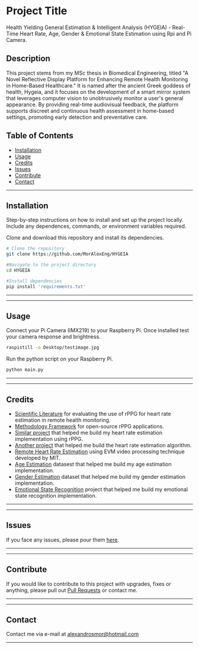 
# **Project Title**

Health Yielding General Estimation & Intelligent Analysis (HYGEIA) - Real-Time Heart Rate, Age, Gender & Emotional State Estimation using Rpi and Pi Camera.


## **Description**

This project stems from my MSc thesis in Biomedical Engineering, titled "A Novel Reflective Display Platform for Enhancing Remote Health Monitoring in Home-Based Healthcare." It is named after the ancient Greek goddess of health, Hygeia, and it focuses on the development of a smart mirror system that leverages computer vision to unobtrusively monitor a user's general appearance. By providing real-time audiovisual feedback, the platform supports discreet and continuous health assessment in home-based settings, promoting early detection and preventative care.


## **Table of Contents**

- [Installation](#installation)
- [Usage](#usage)
- [Credits](#credits)
- [Issues](#issues)
- [Contribute](#contribute)
- [Contact](#contact)
---
## **Installation**

Step-by-step instructions on how to install and set up the project locally. Include any dependences, commands, or environment variables required.

  Clone and download this repository and install its dependencies.
```bash
# Clone the repository
git clone https://github.com/MorAlexEng/HYGEIA

#Navigate to the project directory
cd HYGEIA

#Install dependencies
pip install 'requirements.txt'
```
---

---
## **Usage**

 Connect your Pi Camera (IMX219) to your Raspberry Pi. Once installed test your camera response and brightness.

 ```bash
 raspistill -o Desktop/testimage.jpg
 ```

 Run the python script on your Raspberry Pi.
 ```bash
 python main.py
 ```
---

---
## **Credits**
- [Scientific Literature](https://www.researchgate.net/publication/306285292_Remote_heart_rate_measurement_using_low-cost_RGB_face_video_A_technical_literature_review) for evaluating the use of rPPG for heart rate estimation in remote health monitoring.
- [Methodology Framework](https://link.springer.com/article/10.3758/s13428-024-02398-0) for open-source rPPG applications.
- [Similar project](https://github.com/ganeshkumartk/heartpi) that helped me build my heart rate estimation implementation using rPPG.
- [Another project](https://github.com/bughht/Realtime-rPPG-Application) that helped me build the heart rate estimation algorithm.
- [Remote Heart Rate Estimation](https://github.com/yllberisha/Heart-Rate-EVM) using EVM video processing technique developed by MIT.
- [Age Estimation](https://www.kaggle.com/datasets/alfredhhw/adiencegender) datasest that helped me build my age estimation implementation.
- [Gender Estimation](https://www.kaggle.com/datasets/jangedoo/utkface-new) dataset that helped me build my gender estimation implementation.
- [Emotional State Recognition](https://github.com/berksudan/Real-time-Emotion-Detection) project that helped me build my emotional state recognition implementation.
---

---
## **Issues**

If you face any issues, please pour them [here](https://github.com/MorAlexEng/HYGEIA/issues).

---

---
## **Contribute**

If you would like to contribute to this project with upgrades, fixes or anything, please pull out [Pull Requests](https://github.com/MorAlexEng/HYGEIA/pulls) or contact me.

---

---
## **Contact**

Contact me via e-mail at [alexandrosmor@hotmail.com](mailto:alexandrosmor@hotmail.com)

---
